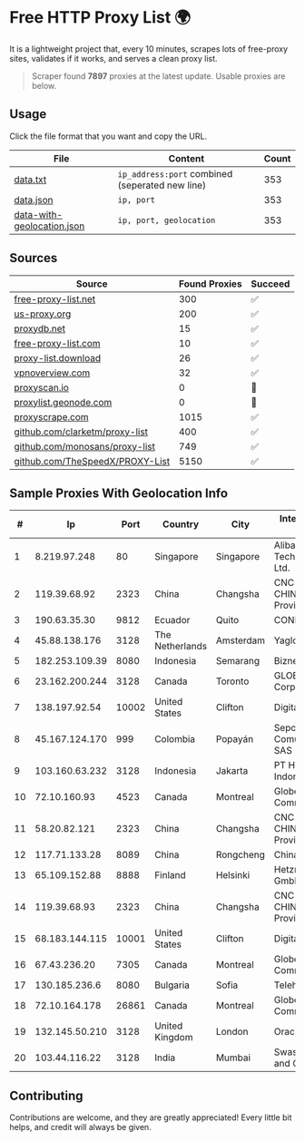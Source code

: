 
# Free HTTP Proxy List 🌍

It is a lightweight project that, every 10 minutes, scrapes lots of free-proxy sites, validates if it works, and serves a clean proxy list.


> Scraper found **7897** proxies at the latest update. Usable proxies are below.

## Usage

Click the file format that you want and copy the URL.


|File|Content|Count|
|----|-------|-----|
|[data.txt](https://raw.githubusercontent.com/themiralay/Proxy-List-World/master/data.txt)|`ip_address:port` combined (seperated new line)|353|
|[data.json](https://raw.githubusercontent.com/themiralay/Proxy-List-World/master/data.json)|`ip, port`|353|
|[data-with-geolocation.json](https://raw.githubusercontent.com/themiralay/Proxy-List-World/master/data-with-geolocation.json)|`ip, port, geolocation`|353|

## Sources

|Source|Found Proxies|Succeed|
|------|-------------|-------|
|[free-proxy-list.net](https://free-proxy-list.net)|300|✅|
|[us-proxy.org](https://www.us-proxy.org)|200|✅|
|[proxydb.net](http://proxydb.net)|15|✅|
|[free-proxy-list.com](https://free-proxy-list.com/?page=&port=&type%5B%5D=http&type%5B%5D=https&up_time=0&search=Search)|10|✅|
|[proxy-list.download](https://www.proxy-list.download/HTTP)|26|✅|
|[vpnoverview.com](https://vpnoverview.com/privacy/anonymous-browsing/free-proxy-servers)|32|✅|
|[proxyscan.io](https://www.proxyscan.io)|0|🚫|
|[proxylist.geonode.com](https://proxylist.geonode.com/api/proxy-list?limit=300&page=1&sort_by=lastChecked&sort_type=desc&protocols=http,https)|0|🚫|
|[proxyscrape.com](https://api.proxyscrape.com/v2/?request=displayproxies&protocol=http&timeout=10000&country=all&ssl=all&anonymity=all)|1015|✅|
|[github.com/clarketm/proxy-list](https://raw.githubusercontent.com/clarketm/proxy-list/master/proxy-list-raw.txt)|400|✅|
|[github.com/monosans/proxy-list](https://raw.githubusercontent.com/monosans/proxy-list/main/proxies/http.txt)|749|✅|
|[github.com/TheSpeedX/PROXY-List](https://raw.githubusercontent.com/TheSpeedX/PROXY-List/master/http.txt)|5150|✅|


## Sample Proxies With Geolocation Info

|#|Ip|Port|Country|City|Internet Service Provider|
|-|--|----|-------|----|-------------------------|
|1|8.219.97.248|80|Singapore|Singapore|Alibaba (US) Technology Co., Ltd.|
|2|119.39.68.92|2323|China|Changsha|CNC Group CHINA169 Hunan Province Network|
|3|190.63.35.30|9812|Ecuador|Quito|CONECEL|
|4|45.88.138.176|3128|The Netherlands|Amsterdam|Yaglom Labs Ltd|
|5|182.253.109.39|8080|Indonesia|Semarang|Biznet Metronet|
|6|23.162.200.244|3128|Canada|Toronto|GLOBALTELEHOST Corp.|
|7|138.197.92.54|10002|United States|Clifton|DigitalOcean, LLC|
|8|45.167.124.170|999|Colombia|Popayán|Sepcom Comunicaciones SAS|
|9|103.160.63.232|3128|Indonesia|Jakarta|PT Herza Digital Indonesia|
|10|72.10.160.93|4523|Canada|Montreal|GloboTech Communications|
|11|58.20.82.121|2323|China|Changsha|CNC Group CHINA169 Hunan Province Network|
|12|117.71.133.28|8089|China|Rongcheng|Chinanet|
|13|65.109.152.88|8888|Finland|Helsinki|Hetzner Online GmbH|
|14|119.39.68.93|2323|China|Changsha|CNC Group CHINA169 Hunan Province Network|
|15|68.183.144.115|10001|United States|Clifton|DigitalOcean, LLC|
|16|67.43.236.20|7305|Canada|Montreal|GloboTech Communications|
|17|130.185.236.6|8080|Bulgaria|Sofia|Telehouse EAD|
|18|72.10.164.178|26861|Canada|Montreal|GloboTech Communications|
|19|132.145.50.210|3128|United Kingdom|London|Oracle Corporation|
|20|103.44.116.22|3128|India|Mumbai|Swastik Internet and Cables pvt. ltd|



## Contributing

Contributions are welcome, and they are greatly appreciated! Every
little bit helps, and credit will always be given.

